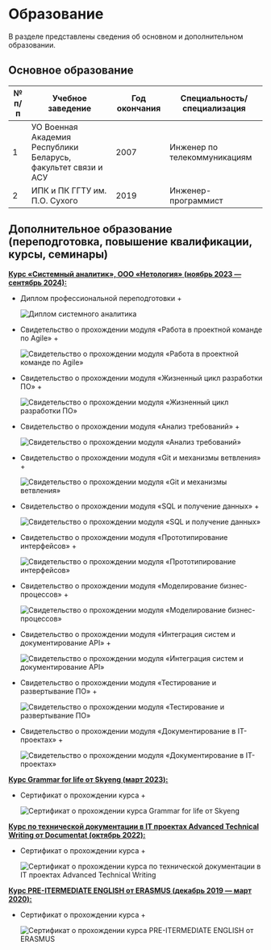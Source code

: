# Образование

В разделе представлены сведения об основном и дополнительном образовании.

## Основное образование

|№ п/п|Учебное заведение|Год окончания|Специальность/специализация|
|-----|-----------------|-------------|---------------------------|
|1|УО Военная Академия Республики Беларусь, факультет связи и АСУ|2007|Инженер по телекоммуникациям|
|2|ИПК и ПК ГГТУ им. П.О. Сухого|2019|Инженер-программист|

## Дополнительное образование (переподготовка, повышение квалификации, курсы, семинары)

<u>**Курс «Системный аналитик», ООО «Нетология» (ноябрь 2023 — сентябрь 2024):**</u>

+ Диплом профессиональной переподготовки +

  ![Диплом системного аналитика](img/sa_diploma.png)

+ Свидетельство о прохождении модуля «Работа в проектной команде по Agile» +

  ![Свидетельство о прохождении модуля «Работа в проектной команде по Agile»](img/agile.png)

+ Свидетельство о прохождении модуля «Жизненный цикл разработки ПО» +

  ![Свидетельство о прохождении модуля «Жизненный цикл разработки ПО»](img/life_cicle.png)

+ Свидетельство о прохождении модуля «Анализ требований» +

  ![Свидетельство о прохождении модуля «Анализ требований»](img/req_analise.png)

+ Свидетельство о прохождении модуля «Git и механизмы ветвления» +

  ![Свидетельство о прохождении модуля «Git и механизмы ветвления»](img/git.png)

+ Свидетельство о прохождении модуля «SQL и получение данных» +

  ![Свидетельство о прохождении модуля «SQL и получение данных»](img/sql.png)

+ Свидетельство о прохождении модуля «Прототипирование интерфейсов» +

  ![Свидетельство о прохождении модуля «Прототипирование интерфейсов»](img/prototype.png)

+ Свидетельство о прохождении модуля «Моделирование бизнес-процессов» +

  ![Свидетельство о прохождении модуля «Моделирование бизнес-процессов»](img/bpmn.png)

+ Свидетельство о прохождении модуля «Интеграция систем и документирование API» +

  ![Свидетельство о прохождении модуля «Интеграция систем и документирование API»](img/api.png)

+ Свидетельство о прохождении модуля «Тестирование и развертывание ПО» +

  ![Свидетельство о прохождении модуля «Тестирование и развертывание ПО»](img/testing.png)

+ Свидетельство о прохождении модуля «Документирование в IT-проектах» +

  ![Свидетельство о прохождении модуля «Документирование в IT-проектах»](img/documenting.png)

<u>**Курс Grammar for life от Skyeng (март 2023):**</u>

+ Сертификат о прохождении курса +

  ![Сертификат о прохождении курса Grammar for life от Skyeng](img/grammar.png)

<u>**Курс по технической документации в IT проектах Advanced Technical Writing от Documentat (октябрь 2022):**</u>

+ Сертификат о прохождении курса +

  ![Сертификат о прохождении курса по технической документации в IT проектах Advanced Technical Writing](img/documentat.png)

<u>**Курс PRE-ITERMEDIATE ENGLISH от ERASMUS (декабрь 2019 — март 2020):**</u>

+ Сертификат о прохождении курса +

  ![Сертификат о прохождении курса PRE-ITERMEDIATE ENGLISH от ERASMUS](img/erasmus.png)
